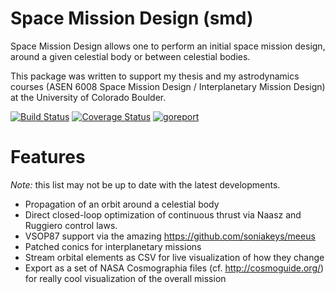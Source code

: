 # Space Mission Design (smd)
Space Mission Design allows one to perform an initial space mission design, around a given celestial body or between celestial bodies.

This package was written to support my thesis and my astrodynamics courses (ASEN 6008 Space Mission Design / Interplanetary Mission Design) at the University of Colorado Boulder.

[![Build Status](https://travis-ci.org/ChristopherRabotin/smd.svg?branch=master)](https://travis-ci.org/ChristopherRabotin/smd) [![Coverage Status](https://coveralls.io/repos/ChristopherRabotin/smd/badge.svg?branch=master&service=github)](https://coveralls.io/github/ChristopherRabotin/smd?branch=master)
[![goreport](https://goreportcard.com/badge/github.com/ChristopherRabotin/smd)](https://goreportcard.com/report/github.com/ChristopherRabotin/smd)

# Features
_Note:_ this list may not be up to date with the latest developments.
- Propagation of an orbit around a celestial body
- Direct closed-loop optimization of continuous thrust via Naasz and Ruggiero control laws.
- VSOP87 support via the amazing https://github.com/soniakeys/meeus
- Patched conics for interplanetary missions
- Stream orbital elements as CSV for live visualization of how they change
- Export as a set of NASA Cosmographia files (cf. http://cosmoguide.org/) for really cool visualization of the overall mission
